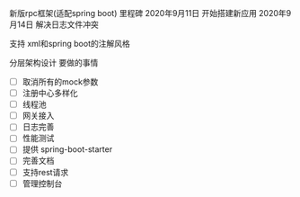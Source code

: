 新版rpc框架(适配spring boot)
里程碑
2020年9月11日 开始搭建新应用
2020年9月14日 解决日志文件冲突

支持 xml和spring boot的注解风格

分层架构设计
要做的事情
- [ ] 取消所有的mock参数
- [ ] 注册中心多样化
- [ ] 线程池
- [ ] 网关接入
- [ ] 日志完善
- [ ] 性能测试
- [ ] 提供 spring-boot-starter 
- [ ] 完善文档
- [ ] 支持rest请求
- [ ] 管理控制台

